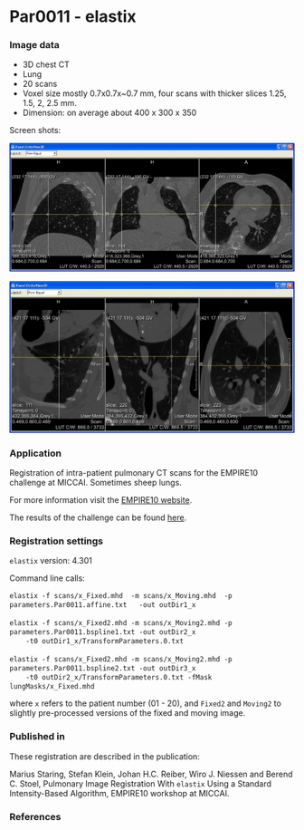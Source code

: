 # Par0011 - elastix

###  Image data

* 3D chest CT
* Lung
* 20 scans
* Voxel size mostly 0.7x0.7x~0.7 mm, four scans with thicker slices 1.25, 1.5, 2, 2.5 mm.
* Dimension: on average about 400 x 300 x 350


Screen shots:

![alt-text](Par0011screenshot1.jpg)

![alt-text](Par0011screenshot2.jpg)

###  Application

Registration of intra-patient pulmonary CT scans for the EMPIRE10 challenge at MICCAI. Sometimes sheep lungs.

For more information visit the [EMPIRE10 website][1].

The results of the challenge can be found [here][2].

###  Registration settings

`elastix` version: 4.301

Command line calls:


    elastix -f scans/x_Fixed.mhd  -m scans/x_Moving.mhd  -p parameters.Par0011.affine.txt   -out outDir1_x

    elastix -f scans/x_Fixed2.mhd -m scans/x_Moving2.mhd -p parameters.Par0011.bspline1.txt -out outDir2_x
        -t0 outDir1_x/TransformParameters.0.txt

    elastix -f scans/x_Fixed2.mhd -m scans/x_Moving2.mhd -p parameters.Par0011.bspline2.txt -out outDir3_x
        -t0 outDir2_x/TransformParameters.0.txt -fMask lungMasks/x_Fixed.mhd


where `x` refers to the patient number (01 - 20), and `Fixed2` and `Moving2` to slightly pre-processed versions of the fixed and moving image.

###  Published in

These registration are described in the publication:

Marius Staring, Stefan Klein, Johan H.C. Reiber, Wiro J. Niessen and Berend C. Stoel, Pulmonary Image Registration With `elastix` Using a Standard Intensity-Based Algorithm, EMPIRE10 workshop at MICCAI.

###  References

[1]: http://empire10.isi.uu.nl/index.php
[2]: http://empire10.isi.uu.nl/mainResults.php
